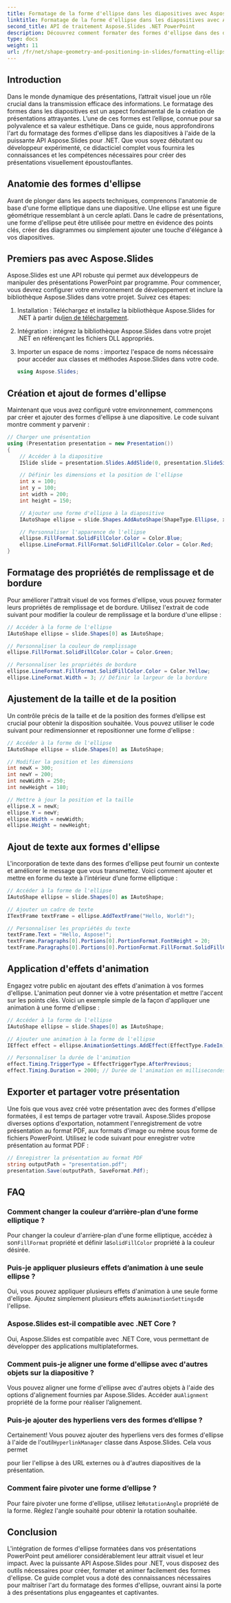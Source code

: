 ```yaml
---
title: Formatage de la forme d'ellipse dans les diapositives avec Aspose.Slides
linktitle: Formatage de la forme d'ellipse dans les diapositives avec Aspose.Slides
second_title: API de traitement Aspose.Slides .NET PowerPoint
description: Découvrez comment formater des formes d'ellipse dans des diapositives à l'aide d'Aspose.Slides pour .NET. Ce guide étape par étape fournit des exemples de code et répond aux FAQ.
type: docs
weight: 11
url: /fr/net/shape-geometry-and-positioning-in-slides/formatting-ellipse-shape/
---
```


## Introduction

Dans le monde dynamique des présentations, l’attrait visuel joue un rôle crucial dans la transmission efficace des informations. Le formatage des formes dans les diapositives est un aspect fondamental de la création de présentations attrayantes. L’une de ces formes est l’ellipse, connue pour sa polyvalence et sa valeur esthétique. Dans ce guide, nous approfondirons l'art du formatage des formes d'ellipse dans les diapositives à l'aide de la puissante API Aspose.Slides pour .NET. Que vous soyez débutant ou développeur expérimenté, ce didacticiel complet vous fournira les connaissances et les compétences nécessaires pour créer des présentations visuellement époustouflantes.

## Anatomie des formes d'ellipse

Avant de plonger dans les aspects techniques, comprenons l'anatomie de base d'une forme elliptique dans une diapositive. Une ellipse est une figure géométrique ressemblant à un cercle aplati. Dans le cadre de présentations, une forme d'ellipse peut être utilisée pour mettre en évidence des points clés, créer des diagrammes ou simplement ajouter une touche d'élégance à vos diapositives.

## Premiers pas avec Aspose.Slides

Aspose.Slides est une API robuste qui permet aux développeurs de manipuler des présentations PowerPoint par programme. Pour commencer, vous devrez configurer votre environnement de développement et inclure la bibliothèque Aspose.Slides dans votre projet. Suivez ces étapes:

1.  Installation : Téléchargez et installez la bibliothèque Aspose.Slides for .NET à partir du[lien de téléchargement](https://releases.aspose.com/slides/net/).

2. Intégration : intégrez la bibliothèque Aspose.Slides dans votre projet .NET en référençant les fichiers DLL appropriés.

3. Importer un espace de noms : importez l'espace de noms nécessaire pour accéder aux classes et méthodes Aspose.Slides dans votre code.
   
   ```csharp
   using Aspose.Slides;
   ```

## Création et ajout de formes d'ellipse

Maintenant que vous avez configuré votre environnement, commençons par créer et ajouter des formes d'ellipse à une diapositive. Le code suivant montre comment y parvenir :

```csharp
// Charger une présentation
using (Presentation presentation = new Presentation())
{
    // Accéder à la diapositive
    ISlide slide = presentation.Slides.AddSlide(0, presentation.SlideSize);

    // Définir les dimensions et la position de l'ellipse
    int x = 100;
    int y = 100;
    int width = 200;
    int height = 150;

    // Ajouter une forme d'ellipse à la diapositive
    IAutoShape ellipse = slide.Shapes.AddAutoShape(ShapeType.Ellipse, x, y, width, height);

    // Personnaliser l'apparence de l'ellipse
    ellipse.FillFormat.SolidFillColor.Color = Color.Blue;
    ellipse.LineFormat.FillFormat.SolidFillColor.Color = Color.Red;
}
```

## Formatage des propriétés de remplissage et de bordure

Pour améliorer l'attrait visuel de vos formes d'ellipse, vous pouvez formater leurs propriétés de remplissage et de bordure. Utilisez l'extrait de code suivant pour modifier la couleur de remplissage et la bordure d'une ellipse :

```csharp
// Accéder à la forme de l'ellipse
IAutoShape ellipse = slide.Shapes[0] as IAutoShape;

// Personnaliser la couleur de remplissage
ellipse.FillFormat.SolidFillColor.Color = Color.Green;

// Personnaliser les propriétés de bordure
ellipse.LineFormat.FillFormat.SolidFillColor.Color = Color.Yellow;
ellipse.LineFormat.Width = 3; // Définir la largeur de la bordure
```

## Ajustement de la taille et de la position

Un contrôle précis de la taille et de la position des formes d’ellipse est crucial pour obtenir la disposition souhaitée. Vous pouvez utiliser le code suivant pour redimensionner et repositionner une forme d'ellipse :

```csharp
// Accéder à la forme de l'ellipse
IAutoShape ellipse = slide.Shapes[0] as IAutoShape;

// Modifier la position et les dimensions
int newX = 300;
int newY = 200;
int newWidth = 250;
int newHeight = 180;

// Mettre à jour la position et la taille
ellipse.X = newX;
ellipse.Y = newY;
ellipse.Width = newWidth;
ellipse.Height = newHeight;
```

## Ajout de texte aux formes d'ellipse

L'incorporation de texte dans des formes d'ellipse peut fournir un contexte et améliorer le message que vous transmettez. Voici comment ajouter et mettre en forme du texte à l’intérieur d’une forme elliptique :

```csharp
// Accéder à la forme de l'ellipse
IAutoShape ellipse = slide.Shapes[0] as IAutoShape;

// Ajouter un cadre de texte
ITextFrame textFrame = ellipse.AddTextFrame("Hello, World!");

// Personnaliser les propriétés du texte
textFrame.Text = "Hello, Aspose!";
textFrame.Paragraphs[0].Portions[0].PortionFormat.FontHeight = 20;
textFrame.Paragraphs[0].Portions[0].PortionFormat.FillFormat.SolidFillColor.Color = Color.White;
```

## Application d'effets d'animation

Engagez votre public en ajoutant des effets d'animation à vos formes d'ellipse. L'animation peut donner vie à votre présentation et mettre l'accent sur les points clés. Voici un exemple simple de la façon d'appliquer une animation à une forme d'ellipse :

```csharp
// Accéder à la forme de l'ellipse
IAutoShape ellipse = slide.Shapes[0] as IAutoShape;

// Ajouter une animation à la forme de l'ellipse
IEffect effect = ellipse.AnimationSettings.AddEffect(EffectType.FadeIn);

// Personnaliser la durée de l'animation
effect.Timing.TriggerType = EffectTriggerType.AfterPrevious;
effect.Timing.Duration = 2000; // Durée de l'animation en millisecondes
```

## Exporter et partager votre présentation

Une fois que vous avez créé votre présentation avec des formes d'ellipse formatées, il est temps de partager votre travail. Aspose.Slides propose diverses options d'exportation, notamment l'enregistrement de votre présentation au format PDF, aux formats d'image ou même sous forme de fichiers PowerPoint. Utilisez le code suivant pour enregistrer votre présentation au format PDF :

```csharp
// Enregistrer la présentation au format PDF
string outputPath = "presentation.pdf";
presentation.Save(outputPath, SaveFormat.Pdf);
```

## FAQ

### Comment changer la couleur d’arrière-plan d’une forme elliptique ?
 Pour changer la couleur d'arrière-plan d'une forme elliptique, accédez à son`FillFormat` propriété et définir la`SolidFillColor` propriété à la couleur désirée.

### Puis-je appliquer plusieurs effets d’animation à une seule ellipse ?
 Oui, vous pouvez appliquer plusieurs effets d'animation à une seule forme d'ellipse. Ajoutez simplement plusieurs effets au`AnimationSettings`de l'ellipse.

### Aspose.Slides est-il compatible avec .NET Core ?
Oui, Aspose.Slides est compatible avec .NET Core, vous permettant de développer des applications multiplateformes.

### Comment puis-je aligner une forme d'ellipse avec d'autres objets sur la diapositive ?
 Vous pouvez aligner une forme d'ellipse avec d'autres objets à l'aide des options d'alignement fournies par Aspose.Slides. Accéder au`Alignment` propriété de la forme pour réaliser l’alignement.

### Puis-je ajouter des hyperliens vers des formes d’ellipse ?
 Certainement! Vous pouvez ajouter des hyperliens vers des formes d'ellipse à l'aide de l'outil`HyperlinkManager` classe dans Aspose.Slides. Cela vous permet

 pour lier l'ellipse à des URL externes ou à d'autres diapositives de la présentation.

### Comment faire pivoter une forme d’ellipse ?
 Pour faire pivoter une forme d'ellipse, utilisez le`RotationAngle` propriété de la forme. Réglez l'angle souhaité pour obtenir la rotation souhaitée.

## Conclusion

L'intégration de formes d'ellipse formatées dans vos présentations PowerPoint peut améliorer considérablement leur attrait visuel et leur impact. Avec la puissante API Aspose.Slides pour .NET, vous disposez des outils nécessaires pour créer, formater et animer facilement des formes d'ellipse. Ce guide complet vous a doté des connaissances nécessaires pour maîtriser l'art du formatage des formes d'ellipse, ouvrant ainsi la porte à des présentations plus engageantes et captivantes.